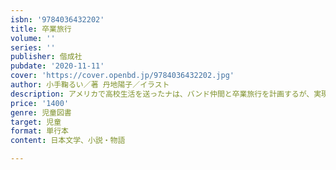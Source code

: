 ```yaml
---
isbn: '9784036432202'
title: 卒業旅行
volume: ''
series: ''
publisher: 偕成社
pubdate: '2020-11-11'
cover: 'https://cover.openbd.jp/9784036432202.jpg'
author: 小手鞠るい／著 丹地陽子／イラスト
description: アメリカで高校生活を送ったナは、バンド仲間と卒業旅行を計画するが、実現されなかった。その理由を知るために、再び渡米する。
price: '1400'
genre: 児童図書
target: 児童
format: 単行本
content: 日本文学、小説・物語

---
```

